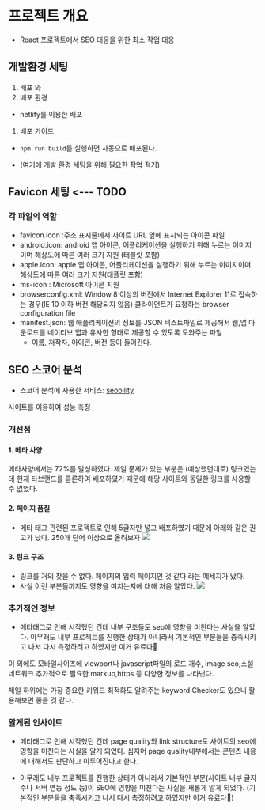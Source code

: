 # 프로젝트 개요
- React 프로젝트에서 SEO 대응을 위한 최소 작업 대응

## 개발환경 세팅
1. 배포 와
1. 배포 환경
 - netlify를 이용한 배포
1. 배포 가이드 
 - `npm run build`를 실행하면 자동으로 배포된다. 

- (여기에 개발 환경 세팅을 위해 필요한 작업 적기)

## Favicon 세팅 <--- TODO
### 각 파일의 역할
- favicon.icon :주소 표시줄에서 사이트 URL 옆에 표시되는 아이콘 파일 
- android.icon: android 앱 아이콘, 어플리케이션을 실행하기 위해 누르는 이미지이며 해상도에 따른 여러 크기 지원 (태블릿 포함)
- apple.icon: apple 앱 아이콘, 어플리케이션을 실행하기 위해 누르는 이미지이며 해상도에 따른 여러 크기 지원(태플릿 포함)
- ms-icon : Microsoft 아이콘 지원 
- browserconfig.xml: Window 8 이상의 버전에서 Internet Explorer 11로 접속하는 경우(IE 10 이하 버전 해당되지 않음) 클라이언트가 요청하는 browser configuration file
- manifest.json: 웹 애플리케이션의 정보를 JSON 텍스트파일로 제공해서 웹,앱 다운로드를 네이티브 앱과 유사한 형태로 제공할 수 있도록 도와주는 파일
   - 이름, 저작자, 아이콘, 버전 등이 들어간다. 


## SEO 스코어 분석
- 스코어 분석에 사용한 서비스:  [seobility](https://www.seobility.net/en/) 

사이트를 이용하여 성능 측정
### 개선점
#### 1. 메타 사양
메타사양에서는 72%를 달성하였다. 제일 문제가 있는 부분은 (예상했던대로) 링크였는데 
현재 타브랜드를 클론하여 배포하였기 때문에 해당 사이트와 동일한 링크를 사용할 수 없었다. 

[](https://velog.velcdn.com/images/energyy044/post/2f90babb-7b66-4323-9405-7020096a24a8/image.png)



#### 2. 페이지 품질
- 메타 태그 관련된 프로젝트로 인해 5글자만 넣고 배포하였기 때문에 아래와 같은 권고가 났다.
250개 단어 이상으로 올려보자 
![](https://velog.velcdn.com/images/energyy044/post/960b730a-41a1-4f5f-b43f-f66dec597839/image.png)


#### 3. 링크  구조
- 링크를 거의 찾을 수 없다. 페이지의 입력 페이지인 것 같다 라는 메세지가 났다. 
- 사실 이런 부분들까지도 영향을 미치는지에 대해 처음 알았다. 
![](https://velog.velcdn.com/images/energyy044/post/f62462e9-7654-4ab7-9cbf-f9c2f80b5130/image.png)


### 추가적인 정보

- 메타태그로 인해 시작했던 건데 내부 구조들도 seo에 영향을 미친다는 사실을 알았다. 아무래도 내부 프로젝트를 진행한 상태가 아니라서 기본적인 부분들을 충족시키고 나서 다시 측정하려고 하였지만 이거 유료다🥲

이 외에도 모바일사이즈에 viewport나 javascript파일의 로드 개수, image seo,소셜 네트워크 추가적으로 필요한 markup,https 등 다양한 정보를 나타낸다. 

제일 하위에는 가장 중요한 키워드 최적화도 알려주는 keyword Checker도 있으니 활용해보면 좋을  것 같다. 

### 알게된 인사이트
- 메타태그로 인해 시작했던 건데 page quality와 link structure도 사이트의 seo에 영향을 미친다는 사실을 알게 되었다.
심지어 page quality내부에서는 콘텐츠 내용에 대해서도 판단하고 이루어진다고 한다. 

- 아무래도 내부 프로젝트를 진행한 상태가 아니라서 기본적인 부분(사이트 내부 글자수나 서버 연동 정도 등)이 SEO에 영향을 미친다는 사실을 새롭게 알게 되었다. (기본적인 부분들을 충족시키고 나서 다시 측정하려고 하였지만 이거 유료다🥲)
